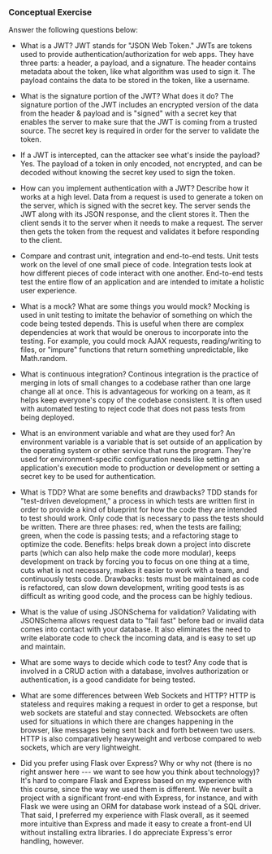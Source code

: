 ### Conceptual Exercise

Answer the following questions below:

- What is a JWT?
  JWT stands for "JSON Web Token." JWTs are tokens used to provide authentication/authorization for web apps. They have three parts: a header, a payload, and a signature. The header contains metadata about the token, like what algorithm was used to sign it. The payload contains the data to be stored in the token, like a username.

- What is the signature portion of the JWT? What does it do?
  The signature portion of the JWT includes an encrypted version of the data from the header & payload and is "signed" with a secret key that enables the server to make sure that the JWT is coming from a trusted source. The secret key is required in order for the server to validate the token.

- If a JWT is intercepted, can the attacker see what's inside the payload?
  Yes. The payload of a token in only encoded, not encrypted, and can be decoded without knowing the secret key used to sign the token.

- How can you implement authentication with a JWT? Describe how it works at a high level.
  Data from a request is used to generate a token on the server, which is signed with the secret key. The server sends the JWT along with its JSON response, and the client stores it. Then the client sends it to the server when it needs to make a request. The server then gets the token from the request and validates it before responding to the client.

- Compare and contrast unit, integration and end-to-end tests.
  Unit tests work on the level of one small piece of code. Integration tests look at how different pieces of code interact with one another. End-to-end tests test the entire flow of an application and are intended to imitate a holistic user experience.

- What is a mock? What are some things you would mock?
  Mocking is used in unit testing to imitate the behavior of something on which the code being tested depends. This is useful when there are complex dependencies at work that would be onerous to incorporate into the testing. For example, you could mock AJAX requests, reading/writing to files, or "impure" functions that return something unpredictable, like Math.random.

- What is continuous integration?
  Continous integration is the practice of merging in lots of small changes to a codebase rather than one large change all at once. This is advantageous for working on a team, as it helps keep everyone's copy of the codebase consistent. It is often used with automated testing to reject code that does not pass tests from being deployed.

- What is an environment variable and what are they used for?
  An environment variable is a variable that is set outside of an application by the operating system or other service that runs the program. They're used for environment-specific configuration needs like setting an application's execution mode to production or development or setting a secret key to be used for authentication.

- What is TDD? What are some benefits and drawbacks?
  TDD stands for "test-driven development," a process in which tests are written first in order to provide a kind of blueprint for how the code they are intended to test should work. Only code that is necessary to pass the tests should be written. There are three phases: red, when the tests are failing; green, when the code is passing tests; and a refactoring stage to optimize the code. Benefits: helps break down a project into discrete parts (which can also help make the code more modular), keeps development on track by forcing you to focus on one thing at a time, cuts what is not necessary, makes it easier to work with a team, and continuously tests code. Drawbacks: tests must be maintained as code is refactored, can slow down development, writing good tests is as difficult as writing good code, and the process can be highly tedious.

- What is the value of using JSONSchema for validation?
  Validating with JSONSchema allows request data to "fail fast" before bad or invalid data comes into contact with your database. It also eliminates the need to write elaborate code to check the incoming data, and is easy to set up and maintain.

- What are some ways to decide which code to test?
  Any code that is involved in a CRUD action with a database, involves authorization or authentication, is a good candidate for being tested.

- What are some differences between Web Sockets and HTTP?
  HTTP is stateless and requires making a request in order to get a response, but web sockets are stateful and stay connected. Websockets are often used for situations in which there are changes happening in the browser, like messages being sent back and forth between two users. HTTP is also comparatively heavyweight and verbose compared to web sockets, which are very lightweight.

- Did you prefer using Flask over Express? Why or why not (there is no right answer here --- we want to see how you think about technology)?
  It's hard to compare Flask and Express based on my experience with this course, since the way we used them is different. We never built a project with a significant front-end with Express, for instance, and with Flask we were using an ORM for database work instead of a SQL driver. That said, I preferred my experience with Flask overall, as it seemed more intuitive than Express and made it easy to create a front-end UI without installing extra libraries. I do appreciate Express's error handling, however.
